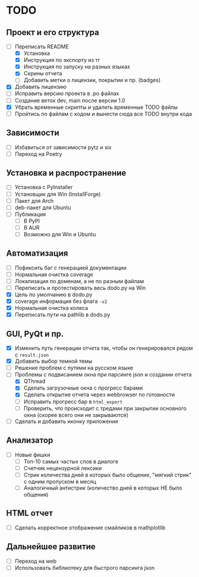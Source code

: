 # TODO
## Проект и его структура
- [ ] Переписать README
    - [x] Установка
    - [x] Инструкция по экспорту из тг
    - [x] Инструкция по запуску на разных языках
    - [x] Скрины отчета
    - [ ] Добавить метки о лицензии, покрытии и пр. (badges)
- [x] Добавить лицензию
- [ ] Исправить версию проекта в .po файлах
- [ ] Создание веток dev, main после версии 1.0
- [x] Убрать временные скрипты и удалить временные TODO файлы
- [ ] Пройтись по файлам с кодом и вынести сюда все TODO внутри кода
## Зависимости
- [ ] Избавиться от зависимости pytz и six
- [ ] Переход на Poetry
## Установка и распространение
- [ ] Установка с PyInstaller
- [ ] Установщик для Win (InstallForge)
- [ ] Пакет для Arch
- [ ] deb-пакет для Ubuntu
- [ ] Публикация
    - [ ] В PyPI
    - [ ] В AUR
    - [ ] Возможно для Win и Ubuntu
## Автоматизация
- [ ] Пофиксить баг с генерацией документации
- [ ] Нормальная очистка coverage
- [ ] Локализация по доменам, а не по разным файлам
- [ ] Переписать и протестировать весь dodo.py на Win
- [x] Цель по умолчанию в dodo.py
- [x] coverage информация без флага `-v2`
- [x] Нормальная очистка колеса
- [x] Переписать пути на pathlib в dodo.py
## GUI, PyQt и пр.
- [x] Изменить путь генерации отчета так, чтобы он генерировался рядом с 
`result.json`
- [x] Добавить выбор темной темы
- [ ] Решение проблем с путями на русском языке
- [ ] Проблемы с подвисанием окна при парсинге json и создании отчета
    - [x] QThread
    - [x] Сделать загрузочные окна с прогресс барами
    - [x] Сделать открытие отчета через webbrowser по готовности
    - [ ] Исправить прогресс бар в `html_export`
    - [ ] Проверить, что происходит с тредами при закрытии основного окна
    (скорее всего они не закрываются)
- [ ] Сделать и добавить иконку приложения
## Анализатор
- [ ] Новые фишки
    - [ ] Топ-10 самых частых слов в диалоге
    - [ ] Счетчик нецензурной лексики
    - [ ] Стрик количества дней в которых было общение, "мягкий стрик" с одним
    пропуском в месяц
    - [ ] Аналогичный антистрик (количество дней в которых НЕ было общения)
## HTML отчет
- [ ] Сделать корректное отображение смайликов в mathplotlib
## Дальнейшее развитие
- [ ] Переход на web
- [ ] Использовать библиотеку для быстрого парсинга json
